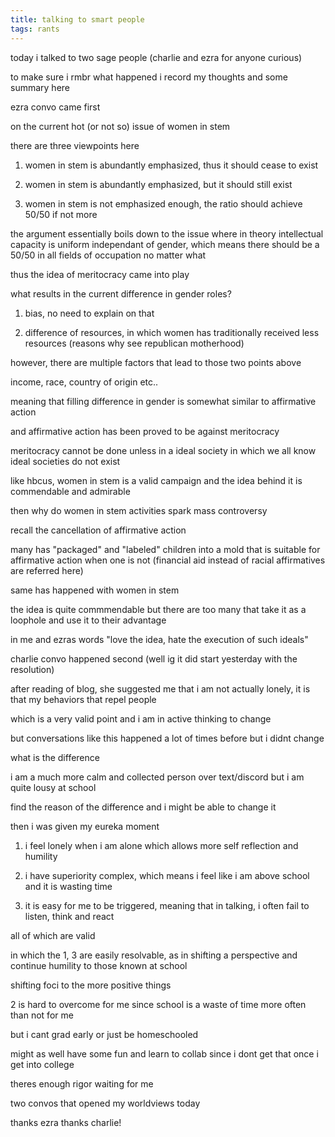 ```yaml
---
title: talking to smart people
tags: rants
---
```


today i talked to two sage people (charlie and ezra for anyone curious)

to make sure i rmbr what happened i record my thoughts and some summary here

ezra convo came first

on the current hot (or not so) issue of women in stem

there are three viewpoints here

1. women in stem is abundantly emphasized, thus it should cease to exist

2. women in stem is abundantly emphasized, but it should still exist

3. women in stem is not emphasized enough, the ratio should achieve 50/50 if not more

the argument essentially boils down to the issue where in theory intellectual capacity is uniform independant of gender, which means there should be a 50/50 in all fields of occupation no matter what

thus the idea of meritocracy came into play

what results in the current difference in gender roles?

1. bias, no need to explain on that

2. difference of resources, in which women has traditionally received less resources (reasons why see republican motherhood)

however, there are multiple factors that lead to those two points above

income, race, country of origin etc..

meaning that filling difference in gender is somewhat similar to affirmative action

and affirmative action has been proved to be against meritocracy

meritocracy cannot be done unless in a ideal society in which we all know ideal societies do not exist

like hbcus, women in stem is a valid campaign and the idea behind it is commendable and admirable

then why do women in stem activities spark mass controversy

recall the cancellation of affirmative action

many has "packaged" and "labeled" children into a mold that is suitable for affirmative action when one is not (financial aid instead of racial affirmatives are referred here)

same has happened with women in stem

the idea is quite commmendable but there are too many that take it as a loophole and use it to their advantage

in me and ezras words "love the idea, hate the execution of such ideals"

charlie convo happened second (well ig it did start yesterday with the resolution)

after reading of blog, she suggested me that i am not actually lonely, it is that my behaviors that repel people

which is a very valid point and i am in active thinking to change

but conversations like this happened a lot of times before but i didnt change

what is the difference

i am a much more calm and collected person over text/discord but i am quite lousy at school

find the reason of the difference and i might be able to change it

then i was given my eureka moment

1. i feel lonely when i am alone which allows more self reflection and humility

2. i have superiority complex, which means i feel like i am above school and it is wasting time

3. it is easy for me to be triggered, meaning that in talking, i often fail to listen, think and react

all of which are valid

in which the 1, 3 are easily resolvable, as in shifting a perspective and continue humility to those known at school

shifting foci to the more positive things

2 is hard to overcome for me since school is a waste of time more often than not for me

but i cant grad early or just be homeschooled

might as well have some fun and learn to collab since i dont get that once i get into college

theres enough rigor waiting for me

two convos that opened my worldviews today

thanks ezra thanks charlie!

